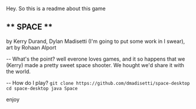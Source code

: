 Hey. So this is a readme about this game

** SPACE **
-----------
by Kerry Durand, Dylan Madisetti (I'm going to put some work in I swear), art by Rohaan Alport

-- What's the point?
well everone loves games, and it so happens that we (Kerry) made a pretty sweet space shooter. We hought we'd share it with the world.

-- How do I play?
`git clone https://github.com/dmadisetti/space-desktop
cd space-desktop
java Space`

enjoy